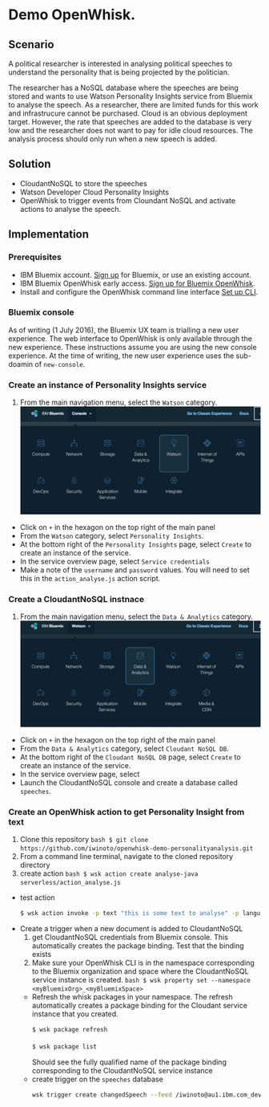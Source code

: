 # Demo OpenWhisk.
## Scenario
A political researcher is interested in analysing political speeches to understand the personality that is being projected by the politician.

The researcher has a NoSQL database where the speeches are being stored and wants to use Watson Personality Insights service from Bluemix to analyse the speech. As a researcher, there are limited funds for this work and infrastrucure cannot be purchased. Cloud is an obvious deployment target. However, the rate that speeches are added to the database is very low and the researcher does not want to pay for idle cloud resources. The analysis process should only run when a new speech is added.

## Solution
* CloudantNoSQL to store the speeches
* Watson Developer Cloud Personality Insights
* OpenWhisk to trigger events from Cloundant NoSQL and activate actions to analyse the speech.

## Implementation

### Prerequisites
* IBM Bluemix account. [Sign up](https://console.ng.bluemix.net/registration) for Bluemix, or use an existing account.
* IBM Bluemix OpenWhisk early access. [Sign up for Bluemix OpenWhisk](https://new-console.ng.bluemix.net/openwhisk).
* Install and configure the OpenWhisk command line interface [Set up CLI](https://new-console.ng.bluemix.net/openwhisk/cli).

### Bluemix console
As of writing (1 July 2016), the Bluemix UX team is trialling a new user experience. The web interface to OpenWhisk is only available through the new experience. These instructions assume you are using the new console experience. At the time of writing, the new user experience uses the sub-doamin of `new-console`.

### Create an instance of Personality Insights service
1. From the main navigation menu, select the `Watson` category.
   ![Navigate to `Watson` category](./images/nav-category-watson.png)
* Click on `+` in the hexagon on the top right of the main panel
* From the `Watson` category, select `Personality Insights`.
* At the bottom right of the `Personality Insights` page, select `Create` to create an instance of the service.
* In the service overview page, select `Service credentials`
* Make a note of the `username` and `password` values. You will need to set this in the `action_analyse.js` action script.

### Create a CloudantNoSQL instnace
1. From the main navigation menu, select the `Data & Analytics` category.
  ![Navigate to `Data & Analytics` category](./images/nav-category-DataAnalytics.png)
* Click on `+` in the hexagon on the top right of the main panel
* From the `Data & Analytics` category, select `Cloudant NoSQL DB`.
* At the bottom right of the `Cloudant NoSQL DB` page, select `Create` to create an instance of the service.
* In the service overview page, select
* Launch the CloudantNoSQL console and create a database called `speeches`.

### Create an OpenWhisk action to get Personality Insight from text
  1. Clone this repository
    ```bash
    $ git clone https://github.com/iwinoto/openwhisk-demo-personalityanalysis.git
    ```
  1. From a command line terminal, navigate to the cloned repository directory
  1. create action
    ```bash
    $ wsk action create analyse-java serverless/action_analyse.js
    ```
  * test action
    ```bash
    $ wsk action invoke -p text "this is some text to analyse" -p language en -b -r analyse-java
    ```
  * Create a trigger when a new document is added to CloudantNoSQL
    1. get CloudantNoSQL credentials from Bluemix console. This automatically creates the package binding. Test that the binding exists
      1. Make sure your OpenWhisk CLI is in the namespace corresponding to the Bluemix organization and space where the CloudantNoSQL service instance is created.
        ```bash
        $ wsk property set --namespace <myBluemixOrg>_<myBluemixSpace>
        ```
      * Refresh the whisk packages in your namespace. The refresh automatically creates a package binding for the Cloudant service instance that you created.
        ```bash
        $ wsk package refresh

        $ wsk package list
        ```
        Should see the fully qualified name of the package binding corresponding to the CloudantNoSQL service instance
    * create trigger on the `speeches` database
      ```bash
      wsk trigger create changedSpeech --feed /iwinoto@au1.ibm.com_dev/Bluemix_Cloudant-speeches_Credentials-1/changes --param dbname speeches --param includeDoc true
      ```

